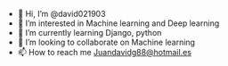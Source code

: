 - 👋 Hi, I’m @david021903
- 👀 I’m interested in Machine learning and Deep learning
- 🌱 I’m currently learning Django, python
- 💞️ I’m looking to collaborate on Machine learning
- 📫 How to reach me Juandavidg88@hotmail.es

<!---
david021903/david021903 is a ✨ special ✨ repository because its `README.md` (this file) appears on your GitHub profile.
You can click the Preview link to take a look at your changes.
--->
